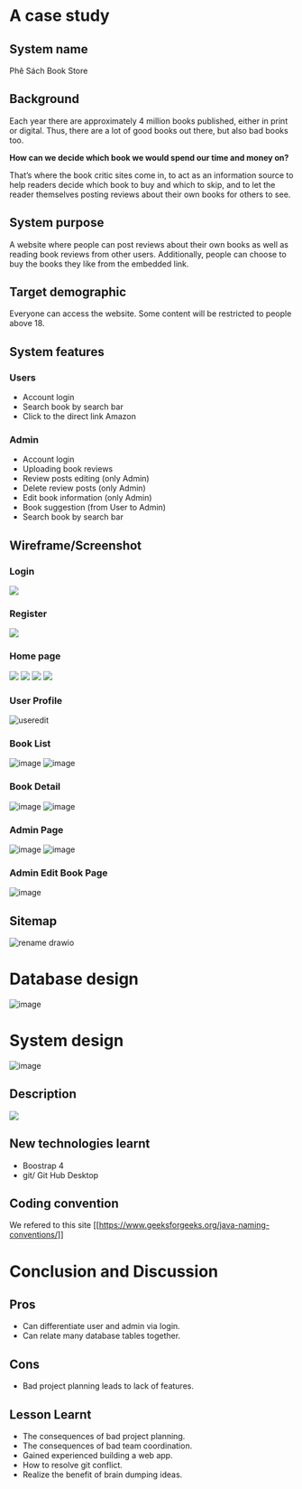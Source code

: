 # A case study  
## System name  
Phê Sách Book Store  
## Background  
Each year there are approximately 4 million books published, either in print or digital. Thus, there are a lot of good books out there, but also bad books too.  

**How can we decide which book we would spend our time and money on?**   

That’s where the book critic sites come in, to act as an information source to help readers decide which book to buy and which to skip, and to let the reader themselves posting reviews about their own books for others to see.
## System purpose  
A website where people can post reviews about their own books as well as reading book reviews from other users. Additionally, people can choose to buy the books they like from the embedded link.
## Target demographic  
Everyone can access the website. Some content will be restricted to people above 18.
## System features  
### Users
- Account login 
- Search book by search bar
- Click to the direct link Amazon
### Admin

- Account login  
- Uploading book reviews  
- Review posts editing (only Admin)  
- Delete review posts (only Admin)  
- Edit book information (only Admin)  
- Book suggestion (from User to Admin)  
- Search book by search bar

## Wireframe/Screenshot 
### Login
![](2022-07-18-19-06-52.png)
### Register
![](2022-07-18-19-07-40.png)
### Home page  
![](2022-07-18-19-10-39.png)
![](2022-07-18-19-10-50.png)
![](2022-07-18-19-11-01.png)
![](2022-07-18-19-12-01.png)
### User Profile
![useredit](https://user-images.githubusercontent.com/53222130/179523878-53f7b481-580e-460d-a570-5f0957168270.png)

### Book List
![image](https://user-images.githubusercontent.com/97070879/179509592-706acc8d-c79a-420d-b0aa-7a3a237e7774.png)
![image](https://user-images.githubusercontent.com/97070879/179509702-7f90bd22-a2ef-4ea2-9ab4-9942a8e244d2.png)
### Book Detail
![image](https://user-images.githubusercontent.com/97070879/179509860-85a07fed-5e5c-4ff7-b0ab-bebac0163eb5.png)
![image](https://user-images.githubusercontent.com/97070879/179509914-7020be92-230c-4e81-a561-6213ebe0eebf.png)
### Admin Page
![image](https://user-images.githubusercontent.com/97070879/179510270-d76b77ac-f8a1-4c10-9519-b3f77cacfe9e.png)
![image](https://user-images.githubusercontent.com/97070879/179510323-3636dcfa-7484-469a-930a-cd4dd2767432.png)
### Admin Edit Book Page
![image](https://user-images.githubusercontent.com/97070879/179510481-47de48e6-b63b-4e29-a3a7-5c101a781164.png)
## Sitemap  
![rename drawio](https://user-images.githubusercontent.com/53222130/179525039-f308341c-cb11-4c43-9333-c51cfc4c8c26.png)


# Database design  
![image](https://user-images.githubusercontent.com/97070879/179495755-050b0dcc-ac14-4398-8941-dc793066d53b.png)


# System design  
![image](https://user-images.githubusercontent.com/97070879/179510767-392c8ade-12b3-4eba-9ef9-5132fa4c14cb.png)

## Description  
![](2022-07-18-23-38-15.png)
## New technologies learnt  
- Boostrap 4
- git/ Git Hub Desktop
## Coding convention  
We refered to this site [[https://www.geeksforgeeks.org/java-naming-conventions/]]
# Conclusion and Discussion  
## Pros  
- Can differentiate user and admin via login.
- Can relate many database tables together.
## Cons  
- Bad project planning leads to lack of features.
## Lesson Learnt
- The consequences of bad project planning.
- The consequences of bad team coordination.
- Gained experienced building a web app.
- How to resolve git conflict.
- Realize the benefit of brain dumping ideas.
